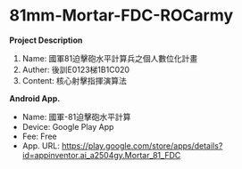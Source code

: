 # 81mm-Mortar-FDC-ROCarmy
**Project Description**
1. Name:	國軍81迫擊砲水平計算兵之個人數位化計畫
2. Auther:	後訓E0123梯1B1C020
3. Content:	核心射擊指揮演算法

**Android App.**
+ Name:		國軍-81迫擊砲水平計算
+ Device:	Google Play App
+ Fee:		Free
+ App. URL:	https://play.google.com/store/apps/details?id=appinventor.ai_a2504gy.Mortar_81_FDC